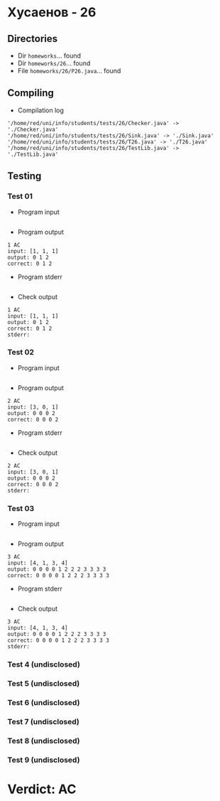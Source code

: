# Хусаенов - 26
## Directories
- Dir `homeworks`... found
- Dir `homeworks/26`... found
- File `homeworks/26/P26.java`... found
## Compiling
- Compilation log
```
'/home/red/uni/info/students/tests/26/Checker.java' -> './Checker.java'
'/home/red/uni/info/students/tests/26/Sink.java' -> './Sink.java'
'/home/red/uni/info/students/tests/26/T26.java' -> './T26.java'
'/home/red/uni/info/students/tests/26/TestLib.java' -> './TestLib.java'

```
## Testing
### Test 01
- Program input
```

```
- Program output
```
1 AC
input: [1, 1, 1]
output: 0 1 2 
correct: 0 1 2 

```
- Program stderr
```

```
- Check output
```
1 AC
input: [1, 1, 1]
output: 0 1 2 
correct: 0 1 2 
stderr:

```
### Test 02
- Program input
```

```
- Program output
```
2 AC
input: [3, 0, 1]
output: 0 0 0 2 
correct: 0 0 0 2 

```
- Program stderr
```

```
- Check output
```
2 AC
input: [3, 0, 1]
output: 0 0 0 2 
correct: 0 0 0 2 
stderr:

```
### Test 03
- Program input
```

```
- Program output
```
3 AC
input: [4, 1, 3, 4]
output: 0 0 0 0 1 2 2 2 3 3 3 3 
correct: 0 0 0 0 1 2 2 2 3 3 3 3 

```
- Program stderr
```

```
- Check output
```
3 AC
input: [4, 1, 3, 4]
output: 0 0 0 0 1 2 2 2 3 3 3 3 
correct: 0 0 0 0 1 2 2 2 3 3 3 3 
stderr:

```
### Test 4 (undisclosed)
### Test 5 (undisclosed)
### Test 6 (undisclosed)
### Test 7 (undisclosed)
### Test 8 (undisclosed)
### Test 9 (undisclosed)
# Verdict: AC
